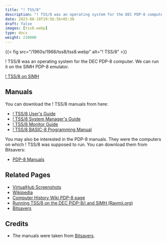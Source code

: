 ```yaml
---
title: "! TSS/8"
description: "! TSS/8 was an operating system for the DEC PDP-8 computer. We can run it on the SIMH PDP-8 emulator."
date: 2023-08-18T19:56:56+05:30
draft: false
images: [tss8.webp]
type: docs
weight: 210000
---
```


{{< fig src="/1960s/1968/tss8/tss8.webp" alt="! TSS/8" >}}

! TSS/8 was an operating system for the DEC PDP-8 computer. We can run it on the SIMH PDP-8 emulator.

<section class="section section-sm">
  <div class="container">
    <div class="row justify-content-center text-center">
      <div class="col-lg-5">
        <p><a class="btn btn-primary btn-md px-4 mb-1" href="simh/" role="button">! TSS/8 on SIMH</a></p>
      </div>
    </div>
  </div>
</section>

## Manuals

You can download the ! TSS/8 manuals from here:

- [! TSS/8 User's Guide](http://bitsavers.org/pdf/dec/pdp8/tss8/DEC-T8-MRFB-D_UserGde_Feb70.pdf)
- [! TSS/8 System Manager's Guide](http://bitsavers.org/pdf/dec/pdp8/tss8/TSS8MgrsGuide.pdf)
- [! TSS/8 Monitor Guide](http://bitsavers.org/pdf/dec/pdp8/tss8/DEC-T8-MRFA-D_Monitor_Sep68.pdf)
- [! TSS/8 BASIC-8 Programming Manual](http://bitsavers.org/pdf/dec/pdp8/tss8/DEC-T8-KJZA-D-TSS-8_BASIC_8_Programming_Manual_Mar1969.pdf)

You may also be interested in the PDP-8 manuals. They were the computers on which ! TSS/8 was supposed to run. You can download them from Bitsavers:

- [PDP-8 Manuals](http://bitsavers.org/pdf/dec/pdp8/)

## Related Pages

- [VirtualHub Screenshots](https://screenshots.virtualhub.eu.org/1960s/1968/tss8/)
- [Wikipedia](https://en.wikipedia.org/wiki/TSS/8)
- [Computer History Wiki PDP-8 page](https://gunkies.org/wiki/TSS/8)
- [Running TSS/8 on the DEC PiDP-8/i and SIMH (Raymii.org)](https://raymii.org/s/articles/Running_TSS_8_on_the_DEC_PiDP-8_i_and_SIMH.html)
- [Bitsavers](http://bitsavers.trailing-edge.com/pdf/dec/pdp8/tss8/)

## Credits

- The manuals were taken from [Bitsavers](http://bitsavers.org).
